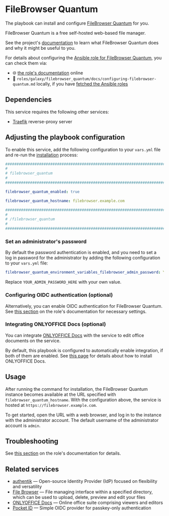 <!--
SPDX-FileCopyrightText: 2020 - 2024 MDAD project contributors
SPDX-FileCopyrightText: 2020 - 2025 Slavi Pantaleev
SPDX-FileCopyrightText: 2020 Aaron Raimist
SPDX-FileCopyrightText: 2020 Chris van Dijk
SPDX-FileCopyrightText: 2020 Dominik Zajac
SPDX-FileCopyrightText: 2020 Mickaël Cornière
SPDX-FileCopyrightText: 2022 François Darveau
SPDX-FileCopyrightText: 2022 Julian Foad
SPDX-FileCopyrightText: 2022 Warren Bailey
SPDX-FileCopyrightText: 2023 - 2024 MASH project contributors
SPDX-FileCopyrightText: 2023 Antonis Christofides
SPDX-FileCopyrightText: 2023 Felix Stupp
SPDX-FileCopyrightText: 2023 Julian-Samuel Gebühr
SPDX-FileCopyrightText: 2023 Gergely Horváth
SPDX-FileCopyrightText: 2023 Pierre 'McFly' Marty
SPDX-FileCopyrightText: 2024 - 2025 Suguru Hirahara
SPDX-FileCopyrightText: 2024 Philipp Homann

SPDX-License-Identifier: AGPL-3.0-or-later
-->

# FileBrowser Quantum

The playbook can install and configure [FileBrowser Quantum](https://filebrowserquantum.com/) for you.

FileBrowser Quantum is a free self-hosted web-based file manager.

See the project's [documentation](https://filebrowserquantum.com/en/docs/) to learn what FileBrowser Quantum does and why it might be useful to you.

For details about configuring the [Ansible role for FileBrowser Quantum](https://app.radicle.xyz/nodes/seed.radicle.garden/rad%3Az3ALGSKDhVLeMnR49YPXk5yv2yTge), you can check them via:
- 🌐 [the role's documentation](https://app.radicle.xyz/nodes/seed.radicle.garden/rad%3Az3ALGSKDhVLeMnR49YPXk5yv2yTge/tree/docs/configuring-filebrowser-quantum.md) online
- 📁 `roles/galaxy/filebrowser_quantum/docs/configuring-filebrowser-quantum.md` locally, if you have [fetched the Ansible roles](../installing.md)

## Dependencies

This service requires the following other services:

- [Traefik](traefik.md) reverse-proxy server

## Adjusting the playbook configuration

To enable this service, add the following configuration to your `vars.yml` file and re-run the [installation](../installing.md) process:

```yaml
########################################################################
#                                                                      #
# filebrowser_quantum                                                  #
#                                                                      #
########################################################################

filebrowser_quantum_enabled: true

filebrowser_quantum_hostname: filebrowser.example.com

########################################################################
#                                                                      #
# /filebrowser_quantum                                                 #
#                                                                      #
########################################################################
```

### Set an administrator's password

By default the password authentication is enabled, and you need to set a log in password for the administrator by adding the following configuration to your `vars.yml` file:

```yaml
filebrowser_quantum_environment_variables_filebrowser_admin_password: YOUR_ADMIN_PASSWORD_HERE
```

Replace `YOUR_ADMIN_PASSWORD_HERE` with your own value.

### Configuring OIDC authentication (optional)

Alternatively, you can enable OIDC authentication for FileBrowser Quantum. See [this section](https://app.radicle.xyz/nodes/seed.radicle.garden/rad%3Az3ALGSKDhVLeMnR49YPXk5yv2yTge/tree/docs/configuring-filebrowser-quantum.md#configuring-oidc-authentication-optional) on the role's documentation for necessary settings.

### Integrating ONLYOFFICE Docs (optional)

You can integrate [ONLYOFFICE Docs](https://github.com/ONLYOFFICE/DocumentServer) with the service to edit office documents on the service.

By default, this playbook is configured to automatically enable integration, if both of them are enabled. See [this page](onlyoffice-docs.md) for details about how to install ONLYOFFICE Docs.

## Usage

After running the command for installation, the FileBrowser Quantum instance becomes available at the URL specified with `filebrowser_quantum_hostname`. With the configuration above, the service is hosted at `https://filebrowser.example.com`.

To get started, open the URL with a web browser, and log in to the instance with the administrator account. The default username of the administrator account is `admin`.

## Troubleshooting

See [this section](https://app.radicle.xyz/nodes/seed.radicle.garden/rad%3Az3ALGSKDhVLeMnR49YPXk5yv2yTge/tree/docs/configuring-filebrowser-quantum.md#troubleshooting) on the role's documentation for details.

## Related services

- [authentik](authentik.md) — Open-source Identity Provider (IdP) focused on flexibility and versatility
- [File Browser](filebrowser.md) — File managing interface within a specified directory, which can be used to upload, delete, preview and edit your files
- [ONLYOFFICE Docs](onlyoffice-docs.md) — Online office suite comprising viewers and editors
- [Pocket ID](pocket-id.md) — Simple OIDC provider for passkey-only authentication
